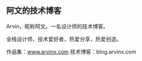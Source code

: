 ## 阿文的技术博客

Arvin，昵称阿文。一名设计师的技术博客。

全栈设计师，技术爱好者，热爱分享，热爱创造。

作品集：www.arvinx.com
技术博客：blog.arvinx.com
